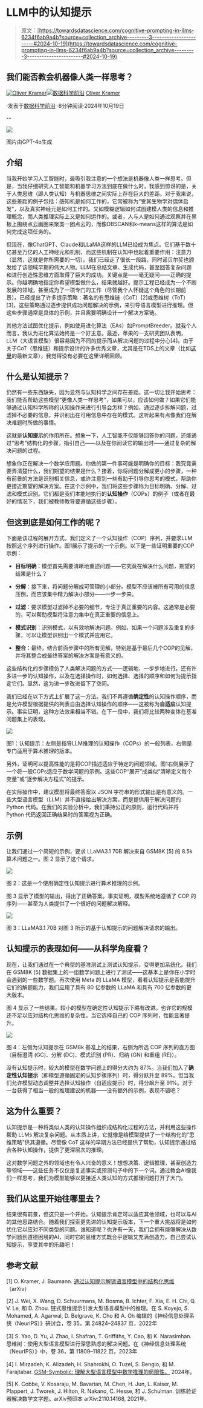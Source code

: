 # LLM中的认知提示

> 原文：[https://towardsdatascience.com/cognitive-prompting-in-llms-6234f6ab9a4b?source=collection_archive---------3-----------------------#2024-10-19](https://towardsdatascience.com/cognitive-prompting-in-llms-6234f6ab9a4b?source=collection_archive---------3-----------------------#2024-10-19)

## 我们能否教会机器像人类一样思考？

[](https://medium.com/@Oliver_Kramer?source=post_page---byline--6234f6ab9a4b--------------------------------)[![Oliver Kramer](../Images/1687be9e91f7e308df737b4d2c020116.png)](https://medium.com/@Oliver_Kramer?source=post_page---byline--6234f6ab9a4b--------------------------------)[](https://towardsdatascience.com/?source=post_page---byline--6234f6ab9a4b--------------------------------)[![数据科学前沿](../Images/a6ff2676ffcc0c7aad8aaf1d79379785.png)](https://towardsdatascience.com/?source=post_page---byline--6234f6ab9a4b--------------------------------) [Oliver Kramer](https://medium.com/@Oliver_Kramer?source=post_page---byline--6234f6ab9a4b--------------------------------)

·发表于[数据科学前沿](https://towardsdatascience.com/?source=post_page---byline--6234f6ab9a4b--------------------------------) ·8分钟阅读·2024年10月19日

--

![](../Images/3e0141f321233bbc647675321cf0a43d.png)

图片由GPT-4o生成

## 介绍

当我开始学习人工智能时，最吸引我注意的一个想法是机器像人类一样思考。但是，当我仔细研究人工智能和机器学习方法到底在做什么时，我感到惊讶的是，关于人类思维（即人类认知）与机器思维之间实际上存在巨大的差距。对于我来说，这些差距的例子包括：感知机是如何工作的，它常被称为“受其生物学对偶体启发”，以及真实神经元是如何工作的。又如模糊逻辑如何试图建模人类的信息和推理概念，而人类推理实际上又是如何运作的。或者，人与人是如何通过观察并在黑板上围绕点云画圈来聚类一团点云的，而像DBSCAN和k-means这样的算法是如何完成这项任务的。

但现在，像ChatGPT、Claude和LLaMA这样的LLM已经成为焦点。它们基于数十亿甚至万亿的人工神经元和机制，而这些机制在认知中也起着重要作用：注意力（显然，这就是你所需要的一切）。我们已经走了很长一段路，同时诺贝尔奖也颁发给了该领域早期的伟大人物。LLM在总结文章、生成代码，甚至回答复杂问题和进行创造性思维方面取得了巨大的成功。关键点是——毫无疑问——正确的提示。你越明确地指定你希望模型做什么，结果就越好。提示工程已经成为一个不断发展的领域，甚至成为了一项专门的工作（尽管我个人怀疑这个角色的长期前景）。已经提出了许多提示策略：著名的有思维链（CoT）[2]或思维树（ToT）[3]，这些策略通过逐步提供成功问题解决的示例，来引导语言模型进行推理。但这些步骤通常是具体的示例，并且需要明确设计一个解决方案链。

其他方法试图优化提示，例如使用进化算法（EAs）如PromptBreeder。就我个人而言，我认为进化算法始终是一个好主意。最近，苹果的一支研究团队表明，LLM（大语言模型）很容易因为不同的提示而从解决问题的过程中分心[4]。由于关于CoT（思维链）和提示设计的许多优秀文章，尤其是在TDS上的文章（比如[这里](/create-your-own-prompt-enhancer-from-scratch-b870963a1ca0)的最新文章），我觉得没有必要在这里详细回顾。

## **什么是认知提示？**

仍然有一些东西缺失，因为显然与认知科学之间存在差距。这一切让我开始思考：我们能否帮助这些模型“更像人类一样思考”，如果可以，应该如何做？如果它们能够通过认知科学所称的认知操作来进行引导会怎样？例如，通过逐步拆解问题，过滤掉不必要的信息，并识别出在可用信息中存在的模式。这听起来有点像我们在解决难题时所做的事情。

这就是**认知提示**的作用所在。想象一下，人工智能不仅能够回答你的问题，还能通过“思考”结构化的步骤，指引自己——以及在你阅读它的输出时——通过复杂的解决问题的过程。

想象你正在解决一个数学应用题。你做的第一件事可能是明确你的目标：我究竟需要弄清楚什么，我们期望的结果是什么？接着，你将问题分解成更小的步骤，一种有前景的方法是识别相关信息，或许注意到一些有助于引导你思考的模式，帮助你更接近期望的解决方案。在这个示例中，我们将这些步骤称为目标明确、分解、过滤和模式识别。它们都是我们本能地执行的**认知操作**（COPs）的例子（或者在最好的情况下，我们被教师教导要遵循这些步骤）。

## **但这到底是如何工作的呢？**

下面是该过程的展开方式。我们定义了一个认知操作（COP）序列，并要求LLM按照这个序列进行操作。图1展示了提示的一个示例。以下是一些证明重要的COP示例：

+   **目标明确**：模型首先需要清晰地重述问题——它究竟在解决什么问题，期望的结果是什么？

+   **分解**：接下来，将问题分解成可管理的小部分。模型不应该被所有可用的信息压倒，而应该集中精力解决小部分——一步一步来。

+   **过滤**：要求模型过滤掉不必要的细节，专注于真正重要的内容。这通常是必要的，可以帮助模型将注意力集中在真正重要的信息上。

+   **模式识别**：识别模式，以有效地解决问题。例如，如果一个问题涉及重复的步骤，可以让模型识别出一个模式并应用它。

+   **整合**：最终，结合前面步骤中的所有见解，特别是基于最后几个COP的见解，并将其整合成最终答案的解决方案是有意义的。

这些结构化的步骤模仿了人类解决问题的方式——逻辑地、一步步地进行。还有许多进一步的认知操作，以及在选择操作时，如何选择、选择的顺序和如何为提示指定它们。显然，这为进一步改进留下了空间。

我们已经在以下方式上扩展了这一方法。我们不再遵循**确定性**的认知操作顺序，而是允许模型根据提供的列表自由选择认知操作的顺序——这被称为**自适应**认知提示。事实证明，这种方法效果相当不错。在下一段中，我们将比较两种变体在基准问题集上的表现。

![](../Images/2be503ad4f150dc29b7282ab83caafe5.png)

图1：认知提示：左侧是指导LLM推理的认知操作（COPs）的一般列表，右侧是专门适用于算术推理的版本。

另外，证明可以提高性能的是将COP描述适应于特定的问题领域。图1右侧展示了一个将一般COPs适应于数学问题的示例。这些COP“展开”成类似“清晰定义每个变量”或“逐步解决方程式”的提示。

在实际操作中，建议模型将最终答案以 JSON 字符串的形式输出是有意义的。一些大型语言模型（LLM）并不直接给出解决方案，而是提供用于解决问题的 Python 代码。在我们的实验分析中，我们秉持公正的原则，运行代码并将 Python 代码返回正确结果时的答案视为正确。

## 示例

让我们通过一个简短的示例，要求 LLaMA3.1 70B 解决来自 GSM8K [5] 的 8.5k 算术问题之一。图 2 显示了这个请求。

![](../Images/03d4b674bbf5dee7aa31b46322fb372e.png)

图 2：这是一个使用确定性认知提示进行算术推理的示例。

图 3 显示了模型的输出，得出了正确答案。事实证明，模型系统地遵循了 COP 的序列——甚至为人类提供了一个很好的问题解决解释。

![](../Images/faa60de9df990a31eeceea2dc90ee9c5.png)

图 3：LLaMA3.1 70B 对图 3 所示的基于认知提示的问题解决请求的输出。

## **认知提示的表现如何——从科学角度看？**

现在，让我们通过在一个典型的基准测试上测试认知提示，变得更加系统化。我们在 GSM8K [5] 数据集上的一组数学问题上进行了测试——这基本上是你在小学时会遇到的一些数学题。再次使用 Meta 的 LLaMA 模型，看看认知提示是否能提升它们的解题能力，我们应用了具有 80 亿参数的 LLaMA 和具有 700 亿参数的更大版本。

图 4 显示了一些结果。较小的模型在确定性认知提示下略有改进。也许它的规模还不足以应对结构化思维的复杂性。当它选择自己的 COP 序列时，性能显著提升。

![](../Images/faf494200350f635af5db4e5a8998bbd.png)

图 4：左侧为认知提示在 GSM8k 基准上的结果，右侧为所选 COP 序列的直方图（目标澄清 (GC)、分解 (DC)、模式识别 (PR)、归纳 (GN) 和重组 (RE)）。

没有认知提示时，较大的模型在数学问题上的得分大约为 87%。当我们加入了**确定性认知提示**（即模型遵循固定的认知步骤序列）时，得分跃升至 89%。但当我们允许模型动态调整并选择认知操作（自适应提示）时，得分飙升至 91%。对于一台获得了相当一般的推理建议的机器——没有额外的示例，表现不错吧？

## **这为什么重要？**

认知提示是一种将类似人类的认知操作组织成结构化过程的方法，并利用这些操作帮助 LLMs 解决复杂问题。从本质上讲，它就像是给模型提供了一个结构化的“思维策略”供其遵循。尽管像 CoT 这样的早期方法已经提供了帮助，认知提示通过结合各种认知操作，提供了更深层次的推理。

这对数学问题之外的领域也有令人兴奋的意义！想想决策、逻辑推理，甚至创造力等领域——这些任务不仅仅是复述事实或预测句子中的下一个词。通过教会AI像我们一样思考，我们为模型能够以更接近人类认知的方式推理问题打开了大门。

## **我们从这里开始往哪里去？**

结果很有前景，但这只是一个开始。认知提示肯定可以适应其他领域，也可以与AI的其他思路结合。随着我们探索更先进的认知提示版本，下一个重大挑战将是如何优化它以应对不同类型的问题。谁知道呢？也许有一天，我们会拥有能够解决从数学问题到道德困境的AI，同时它的思维方式既合乎逻辑又充满创造力。自己尝试认知提示，享受其中的乐趣吧！

## 参考文献

[1] O. Kramer, J. Baumann. [通过认知提示解锁语言模型中的结构化思维](https://arxiv.org/abs/2410.02953)（arXiv）

[2] J. Wei, X. Wang, D. Schuurmans, M. Bosma, B. Ichter, F. Xia, E. H. Chi, Q. V. Le, 和 D. Zhou. 链式思维提示引发大型语言模型中的推理。在 S. Koyejo, S. Mohamed, A. Agarwal, D. Belgrave, K. Cho 和 A. Oh 编辑的《神经信息处理系统（NeurIPS）》研讨会，卷 35，第 24824–24837 页，2022年

[3] S. Yao, D. Yu, J. Zhao, I. Shafran, T. Griffiths, Y. Cao, 和 K. Narasimhan. 思维树：使用大型语言模型进行深思熟虑的解决问题。在《神经信息处理系统（NeurIPS）》中，卷 36，第 11809–11822 页，2023年

[4] I. Mirzadeh, K. Alizadeh, H. Shahrokhi, O. Tuzel, S. Bengio, 和 M. Farajtabar. [GSM-Symbolic: 理解大型语言模型中数学推理的局限性。](https://arxiv.org/pdf/2410.05229) 2024年。

[5] K. Cobbe, V. Kosaraju, M. Bavarian, M. Chen, H. Jun, L. Kaiser, M. Plappert, J. Tworek, J. Hilton, R. Nakano, C. Hesse, 和 J. Schulman. 训练验证器解决数学文字题。arXiv预印本 arXiv:2110.14168, 2021年。
